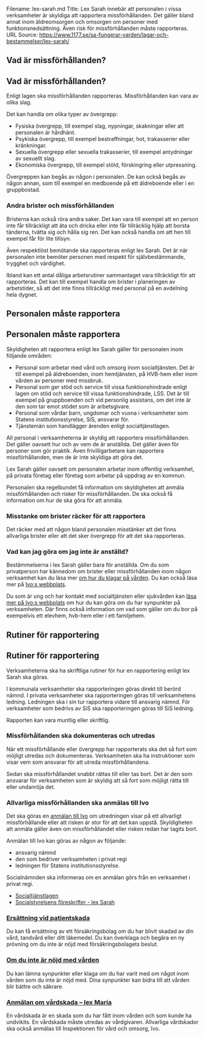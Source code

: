 Filename: lex-sarah.md
Title: Lex Sarah innebär att personalen i vissa verksamheter är skyldiga att rapportera missförhållanden. Det gäller bland annat inom äldreomsorgen och omsorgen om personer med funktionsnedsättning. Även risk för missförhållanden måste rapporteras.
URL Source: https://www.1177.se/sa-fungerar-varden/lagar-och-bestammelser/lex-sarah/

Vad är missförhållanden?
------------------------

Vad är missförhållanden?
------------------------

Enligt lagen ska missförhållanden rapporteras. Missförhållanden kan vara av olika slag.

Det kan handla om olika typer av övergrepp:

*   Fysiska övergrepp, till exempel slag, nypningar, skakningar eller att personalen är hårdhänt.
*   Psykiska övergrepp, till exempel bestraffningar, hot, trakasserier eller kränkningar.
*   Sexuella övergrepp eller sexuella trakasserier, till exempel antydningar av sexuellt slag.
*   Ekonomiska övergrepp, till exempel stöld, förskingring eller utpressning.

Övergreppen kan begås av någon i personalen. De kan också begås av någon annan, som till exempel en medboende på ett äldreboende eller i en gruppbostad.

### Andra brister och missförhållanden

Bristerna kan också röra andra saker. Det kan vara till exempel att en person inte får tillräckligt att äta och dricka eller inte får tillräcklig hjälp att borsta tänderna, tvätta sig och hålla sig ren. Det kan också handla om att hen till exempel får för lite tillsyn.

Även respektlöst bemötande ska rapporteras enligt lex Sarah. Det är när personalen inte bemöter personen med respekt för självbestämmande, trygghet och värdighet.

Ibland kan ett antal dåliga arbetsrutiner sammantaget vara tillräckligt för att rapporteras. Det kan till exempel handla om brister i planeringen av arbetstider, så att det inte finns tillräckligt med personal på en avdelning hela dygnet.

Personalen måste rapportera
---------------------------

Personalen måste rapportera
---------------------------

Skyldigheten att rapportera enligt lex Sarah gäller för personalen inom följande områden:

*   Personal som arbetar med vård och omsorg inom socialtjänsten. Det är till exempel på äldreboenden, inom hemtjänsten, på HVB-hem eller inom vården av personer med missbruk.
*   Personal som ger stöd och service till vissa funktionshindrade enligt lagen om stöd och service till vissa funktionshindrade, LSS. Det är till exempel på gruppboenden och vid personlig assistans, om det inte är den som tar emot stödet som är arbetsgivare.
*   Personal som vårdar barn, ungdomar och vuxna i verksamheter som Statens institutionsstyrelse, SiS, ansvarar för.
*   Tjänstemän som handlägger ärenden enligt socialtjänstlagen.

All personal i verksamheterna är skyldig att rapportera missförhållanden. Det gäller oavsett hur och av vem de är anställda. Det gäller även för personer som gör praktik. Även frivilligarbetare kan rapportera missförhållanden, men de är inte skyldiga att göra det.

Lex Sarah gäller oavsett om personalen arbetar inom offentlig verksamhet, på privata företag eller företag som arbetar på uppdrag av en kommun.

Personalen ska regelbundet få information om skyldigheten att anmäla missförhållanden och risker för missförhållanden. De ska också få information om hur de ska göra för att anmäla.

### **Misstanke om brister räcker för att rapportera**

Det räcker med att någon bland personalen misstänker att det finns allvarliga brister eller att det sker övergrepp för att det ska rapporteras.

### Vad kan jag göra om jag inte är anställd?

Bestämmelserna i lex Sarah gäller bara för anställda. Om du som privatperson har kännedom om brister eller missförhållanden inom någon verksamhet kan du läsa mer [om hur du klagar på vården](https://www.1177.se/sa-fungerar-varden/om-du-inte-ar-nojd/om-du-inte-ar-nojd-med-varden/). Du kan också läsa mer på [Ivo:s webbplats](https://www.1177.se/lankbiblioteket/nationella-lankar/i/inspektionen-for-vard-och-omsorg---startsida/ivo---klaga-pa-socialtjansten/ "Inspektionen för vård och omsorg - KIaga på socialtjänsten").

Du som är ung och har kontakt med socialtjänsten eller sjukvården kan [läsa mer på Ivo:s webbplats](https://www.1177.se/lankbiblioteket/nationella-lankar/i/inspektionen-for-vard-och-omsorg---startsida/inspektionen-for-vard-och-omsorg---barn-och-unga/) om hur du kan göra om du har synpunkter på verksamheten. Där finns också information om vad som gäller om du bor på exempelvis ett elevhem, hvb-hem eller i ett familjehem.

Rutiner för rapportering
------------------------

Rutiner för rapportering
------------------------

Verksamheterna ska ha skriftliga rutiner för hur en rapportering enligt lex Sarah ska göras.

I kommunala verksamheter ska rapporteringen göras direkt till berörd nämnd. I privata verksamheter ska rapporteringen göras till verksamhetens ledning. Ledningen ska i sin tur rapportera vidare till ansvarig nämnd. För verksamheter som bedrivs av SiS ska rapporteringen göras till SiS ledning.

Rapporten kan vara muntlig eller skriftlig.

### Missförhållanden ska dokumenteras och utredas

När ett missförhållande eller övergrepp har rapporterats ska det så fort som möjligt utredas och dokumenteras. Verksamheten ska ha instruktioner som visar vem som ansvarar för att utreda missförhållandena.

Sedan ska missförhållandet snabbt rättas till eller tas bort. Det är den som ansvarar för verksamheten som är skyldig att så fort som möjligt rätta till eller undanröja det.

### Allvarliga missförhållanden ska anmälas till Ivo

Det ska göras en [anmälan till Ivo](https://www.1177.se/lankbiblioteket/nationella-lankar/i/inspektionen-for-vard-och-omsorg---startsida/inspektionen-for-vard-och-omsorg---lex-sarah/ "Inspektionen för vård och omsorg - lex Sarah") om utredningen visar på ett allvarligt missförhållande eller att risken är stor för att det kan uppstå. Skyldigheten att anmäla gäller även om missförhållandet eller risken redan har tagits bort.

Anmälan till Ivo kan göras av någon av följande:

*   ansvarig nämnd
*   den som bedriver verksamheten i privat regi
*   ledningen för Statens institutionsstyrelse.

Socialnämnden ska informeras om en anmälan görs från en verksamhet i privat regi.

*   [Socialtjänstlagen](https://www.1177.se/lankbiblioteket/nationella-lankar/r/riksdagen.se---startsida/socialtjanstlagen/)
*   [Socialstyrelsens föreskrifter - lex Sarah](https://www.1177.se/lankbiblioteket/nationella-lankar/s/socialstyrelsen/socialstyrelsen---lex-sarah-foreskrifter/)

### [Ersättning vid patientskada](https://www.1177.se/sa-fungerar-varden/kostnader-och-ersattningar/ersattning-vid-patientskada/)

Du kan få ersättning av ett försäkringsbolag om du har blivit skadad av din vård, tandvård eller ditt läkemedel. Du kan överklaga och begära en ny prövning om du inte är nöjd med försäkringsbolagets beslut.

### [Om du inte är nöjd med vården](https://www.1177.se/sa-fungerar-varden/om-du-inte-ar-nojd/om-du-inte-ar-nojd-med-varden/)

Du kan lämna synpunkter eller klaga om du har varit med om något inom vården som du inte är nöjd med. Dina synpunkter kan bidra till att vården blir bättre och säkrare.

### [Anmälan om vårdskada – lex Maria](https://www.1177.se/sa-fungerar-varden/lagar-och-bestammelser/anmalan-om-vardskada--lex-maria/)

En vårdskada är en skada som du har fått inom vården och som kunde ha undvikits. En vårdskada måste utredas av vårdgivaren. Allvarliga vårdskador ska också anmälas till Inspektionen för vård och omsorg, Ivo.